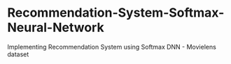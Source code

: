 # Recommendation-System-Softmax-Neural-Network
Implementing Recommendation System using Softmax DNN - Movielens dataset

